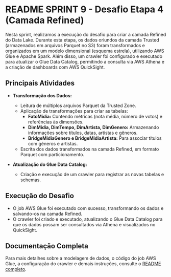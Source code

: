 # README SPRINT 9 - Desafio Etapa 4 (Camada Refined)

Nesta sprint, realizamos a execução do desafio para criar a camada Refined do Data Lake. Durante esta etapa, os dados oriundos da camada Trusted (armazenados em arquivos Parquet no S3) foram transformados e organizados em um modelo dimensional (esquema estrela), utilizando AWS Glue e Apache Spark. Além disso, um crawler foi configurado e executado para atualizar o Glue Data Catalog, permitindo a consulta via AWS Athena e a criação de dashboards com AWS QuickSight.

## Principais Atividades

- **Transformação dos Dados:**  
  - Leitura de múltiplos arquivos Parquet da Trusted Zone.
  - Aplicação de transformações para criar as tabelas:
    - **FatoMidia:** Contendo métricas (nota média, número de votos) e referências às dimensões.
    - **DimMidia, DimTempo, DimArtista, DimGenero:** Armazenando informações sobre títulos, datas, artistas e gêneros.
    - **BridgeMidiaGenero e BridgeMidiaArtista:** Para associar títulos com gêneros e artistas.
  - Escrita dos dados transformados na camada Refined, em formato Parquet com particionamento.

- **Atualização do Glue Data Catalog:**  
  - Criação e execução de um crawler para registrar as novas tabelas e schemas.

## Execução do Desafio

- O job AWS Glue foi executado com sucesso, transformando os dados e salvando-os na camada Refined.
- O crawler foi criado e executado, atualizando o Glue Data Catalog para que os dados possam ser consultados via Athena e visualizados no QuickSight.

## Documentação Completa

Para mais detalhes sobre a modelagem de dados, o código do job AWS Glue, a configuração do crawler e demais instruções, consulte o [README completo](../Sprint%2009/Desafio/README.md).

